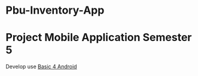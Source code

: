 # Pbu-Inventory-App
<h1><b>Project Mobile Application Semester 5</b></h1>

Develop use <a href="https://www.b4x.com/" />Basic 4 Android </a>
